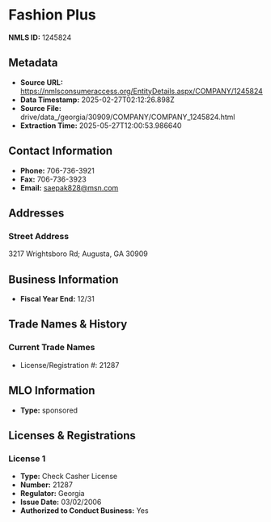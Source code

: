# Fashion Plus

**NMLS ID:** 1245824

## Metadata
- **Source URL:** https://nmlsconsumeraccess.org/EntityDetails.aspx/COMPANY/1245824
- **Data Timestamp:** 2025-02-27T02:12:26.898Z
- **Source File:** drive/data_/georgia/30909/COMPANY/COMPANY_1245824.html
- **Extraction Time:** 2025-05-27T12:00:53.986640

## Contact Information
- **Phone:** 706-736-3921
- **Fax:** 706-736-3923
- **Email:** saepak828@msn.com

## Addresses
### Street Address
3217 Wrightsboro Rd; Augusta, GA 30909

## Business Information
- **Fiscal Year End:** 12/31

## Trade Names & History
### Current Trade Names
- License/Registration #: 21287

## MLO Information
- **Type:** sponsored

## Licenses & Registrations

### License 1
- **Type:** Check Casher License
- **Number:** 21287
- **Regulator:** Georgia
- **Issue Date:** 03/02/2006
- **Authorized to Conduct Business:** Yes
